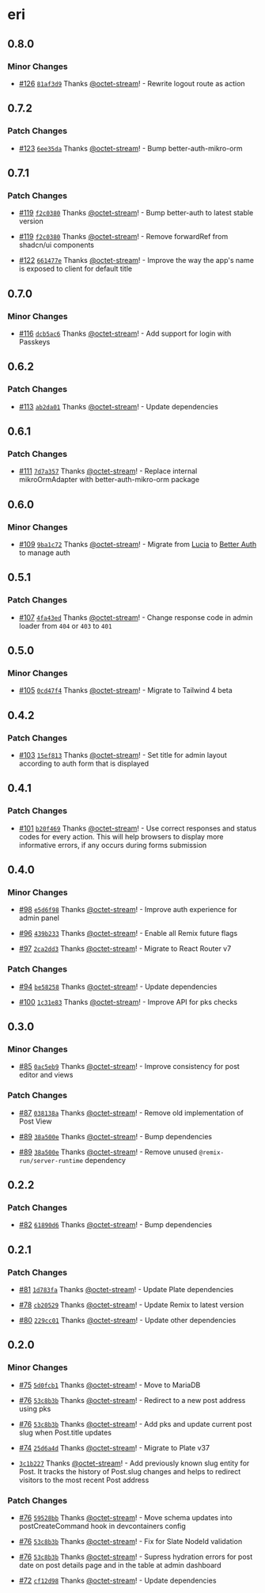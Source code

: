 # eri

## 0.8.0

### Minor Changes

- [#126](https://github.com/octet-stream/eri/pull/126) [`81af3d9`](https://github.com/octet-stream/eri/commit/81af3d9476250d8fa1aa33729c8e4f6148ba5cef) Thanks [@octet-stream](https://github.com/octet-stream)! - Rewrite logout route as action

## 0.7.2

### Patch Changes

- [#123](https://github.com/octet-stream/eri/pull/123) [`6ee35da`](https://github.com/octet-stream/eri/commit/6ee35dad8f260c6b113f9d5992a910fe6fa7596e) Thanks [@octet-stream](https://github.com/octet-stream)! - Bump better-auth-mikro-orm

## 0.7.1

### Patch Changes

- [#119](https://github.com/octet-stream/eri/pull/119) [`f2c0380`](https://github.com/octet-stream/eri/commit/f2c0380c9cb3d6b2ffab785b77e80800fcef0499) Thanks [@octet-stream](https://github.com/octet-stream)! - Bump better-auth to latest stable version

- [#119](https://github.com/octet-stream/eri/pull/119) [`f2c0380`](https://github.com/octet-stream/eri/commit/f2c0380c9cb3d6b2ffab785b77e80800fcef0499) Thanks [@octet-stream](https://github.com/octet-stream)! - Remove forwardRef from shadcn/ui components

- [#122](https://github.com/octet-stream/eri/pull/122) [`661477e`](https://github.com/octet-stream/eri/commit/661477edb93a804f4a20351d358104adb3d6e17c) Thanks [@octet-stream](https://github.com/octet-stream)! - Improve the way the app's name is exposed to client for default title

## 0.7.0

### Minor Changes

- [#116](https://github.com/octet-stream/eri/pull/116) [`dcb5ac6`](https://github.com/octet-stream/eri/commit/dcb5ac601e2167df59192dde56b870f932208baf) Thanks [@octet-stream](https://github.com/octet-stream)! - Add support for login with Passkeys

## 0.6.2

### Patch Changes

- [#113](https://github.com/octet-stream/eri/pull/113) [`ab2da01`](https://github.com/octet-stream/eri/commit/ab2da01339c07cfe7a4887a2834e5bc4cbbed649) Thanks [@octet-stream](https://github.com/octet-stream)! - Update dependencies

## 0.6.1

### Patch Changes

- [#111](https://github.com/octet-stream/eri/pull/111) [`7d7a357`](https://github.com/octet-stream/eri/commit/7d7a357b5567857c32241fd6f2d47c9aa2dd37e4) Thanks [@octet-stream](https://github.com/octet-stream)! - Replace internal mikroOrmAdapter with better-auth-mikro-orm package

## 0.6.0

### Minor Changes

- [#109](https://github.com/octet-stream/eri/pull/109) [`9ba1c72`](https://github.com/octet-stream/eri/commit/9ba1c7287cd1a5471f6a0d61eebde489d5ce33e1) Thanks [@octet-stream](https://github.com/octet-stream)! - Migrate from [Lucia](https://lucia-auth.com/) to [Better Auth](https://www.better-auth.com/) to manage auth

## 0.5.1

### Patch Changes

- [#107](https://github.com/octet-stream/eri/pull/107) [`4fa43ed`](https://github.com/octet-stream/eri/commit/4fa43ed1f7030b03dcbf36765488a2da1e036323) Thanks [@octet-stream](https://github.com/octet-stream)! - Change response code in admin loader from `404` or `403` to `401`

## 0.5.0

### Minor Changes

- [#105](https://github.com/octet-stream/eri/pull/105) [`0cd47f4`](https://github.com/octet-stream/eri/commit/0cd47f4275b6d9ca5e6c0d51c9e204c49f41faeb) Thanks [@octet-stream](https://github.com/octet-stream)! - Migrate to Tailwind 4 beta

## 0.4.2

### Patch Changes

- [#103](https://github.com/octet-stream/eri/pull/103) [`15ef813`](https://github.com/octet-stream/eri/commit/15ef813039253782bd82d8e87f5cfb4705a1ef24) Thanks [@octet-stream](https://github.com/octet-stream)! - Set title for admin layout according to auth form that is displayed

## 0.4.1

### Patch Changes

- [#101](https://github.com/octet-stream/eri/pull/101) [`b20f469`](https://github.com/octet-stream/eri/commit/b20f4698cec253f8b30176abb4d9d500c37dc40c) Thanks [@octet-stream](https://github.com/octet-stream)! - Use correct responses and status codes for every action. This will help browsers to display more informative errors, if any occurs during forms submission

## 0.4.0

### Minor Changes

- [#98](https://github.com/octet-stream/eri/pull/98) [`e5d6f98`](https://github.com/octet-stream/eri/commit/e5d6f9813e642da670a03f8eba1b8670dea5a154) Thanks [@octet-stream](https://github.com/octet-stream)! - Improve auth experience for admin panel

- [#96](https://github.com/octet-stream/eri/pull/96) [`439b233`](https://github.com/octet-stream/eri/commit/439b23383886faeabb5c60096abe14df0c794afe) Thanks [@octet-stream](https://github.com/octet-stream)! - Enable all Remix future flags

- [#97](https://github.com/octet-stream/eri/pull/97) [`2ca2dd3`](https://github.com/octet-stream/eri/commit/2ca2dd3ebca1dc078928248b2c7f5cc1949fd197) Thanks [@octet-stream](https://github.com/octet-stream)! - Migrate to React Router v7

### Patch Changes

- [#94](https://github.com/octet-stream/eri/pull/94) [`be58258`](https://github.com/octet-stream/eri/commit/be582585d1ad89cf8cee098ed8cb9e6bb645c49e) Thanks [@octet-stream](https://github.com/octet-stream)! - Update dependencies

- [#100](https://github.com/octet-stream/eri/pull/100) [`1c31e83`](https://github.com/octet-stream/eri/commit/1c31e834e9c9ba46dece9213b404ba395e1e0e58) Thanks [@octet-stream](https://github.com/octet-stream)! - Improve API for pks checks

## 0.3.0

### Minor Changes

- [#85](https://github.com/octet-stream/eri/pull/85) [`0ac5eb9`](https://github.com/octet-stream/eri/commit/0ac5eb976b506d035a8898bfca638fc20651985d) Thanks [@octet-stream](https://github.com/octet-stream)! - Improve consistency for post editor and views

### Patch Changes

- [#87](https://github.com/octet-stream/eri/pull/87) [`038138a`](https://github.com/octet-stream/eri/commit/038138a361b32949f350e4b2d4f029d642d2dea3) Thanks [@octet-stream](https://github.com/octet-stream)! - Remove old implementation of Post View

- [#89](https://github.com/octet-stream/eri/pull/89) [`38a500e`](https://github.com/octet-stream/eri/commit/38a500ed8a102c9f39b032daeee5bfae544c89b4) Thanks [@octet-stream](https://github.com/octet-stream)! - Bump dependencies

- [#89](https://github.com/octet-stream/eri/pull/89) [`38a500e`](https://github.com/octet-stream/eri/commit/38a500ed8a102c9f39b032daeee5bfae544c89b4) Thanks [@octet-stream](https://github.com/octet-stream)! - Remove unused `@remix-run/server-runtime` dependency

## 0.2.2

### Patch Changes

- [#82](https://github.com/octet-stream/eri/pull/82) [`61890d6`](https://github.com/octet-stream/eri/commit/61890d6071d4d22417636996cb1ed5bf83c5da19) Thanks [@octet-stream](https://github.com/octet-stream)! - Bump dependencies

## 0.2.1

### Patch Changes

- [#81](https://github.com/octet-stream/eri/pull/81) [`1d783fa`](https://github.com/octet-stream/eri/commit/1d783fa1f147f4f16c2faf06059d538110245eb0) Thanks [@octet-stream](https://github.com/octet-stream)! - Update Plate dependencies

- [#78](https://github.com/octet-stream/eri/pull/78) [`cb20529`](https://github.com/octet-stream/eri/commit/cb2052955c7218710ac86579477b98ea931aea22) Thanks [@octet-stream](https://github.com/octet-stream)! - Update Remix to latest version

- [#80](https://github.com/octet-stream/eri/pull/80) [`229cc01`](https://github.com/octet-stream/eri/commit/229cc0106e3812aeeddd2cc1610cb018dbddb36b) Thanks [@octet-stream](https://github.com/octet-stream)! - Update other dependencies

## 0.2.0

### Minor Changes

- [#75](https://github.com/octet-stream/eri/pull/75) [`5d0fcb1`](https://github.com/octet-stream/eri/commit/5d0fcb1527b83c68a175dea3282c3d1fd508f298) Thanks [@octet-stream](https://github.com/octet-stream)! - Move to MariaDB

- [#76](https://github.com/octet-stream/eri/pull/76) [`53c8b3b`](https://github.com/octet-stream/eri/commit/53c8b3b4f8e427222a878a68ef2fb3f5cdebff3e) Thanks [@octet-stream](https://github.com/octet-stream)! - Redirect to a new post address using pks

- [#76](https://github.com/octet-stream/eri/pull/76) [`53c8b3b`](https://github.com/octet-stream/eri/commit/53c8b3b4f8e427222a878a68ef2fb3f5cdebff3e) Thanks [@octet-stream](https://github.com/octet-stream)! - Add pks and update current post slug when Post.title updates

- [#74](https://github.com/octet-stream/eri/pull/74) [`25d6a4d`](https://github.com/octet-stream/eri/commit/25d6a4d4b12c68b5b532fa09a8004a716db3a7b7) Thanks [@octet-stream](https://github.com/octet-stream)! - Migrate to Plate v37

- [`3c1b227`](https://github.com/octet-stream/eri/commit/3c1b227cfdb37fab11115b1cc06201754b9af6d6) Thanks [@octet-stream](https://github.com/octet-stream)! - Add previously known slug entity for Post. It tracks the history of Post.slug changes and helps to redirect visitors to the most recent Post address

### Patch Changes

- [#76](https://github.com/octet-stream/eri/pull/76) [`59528bb`](https://github.com/octet-stream/eri/commit/59528bb5c9650eec0bc68a4fe0c34cc73d3d221e) Thanks [@octet-stream](https://github.com/octet-stream)! - Move schema updates into postCreateCommand hook in devcontainers config

- [#76](https://github.com/octet-stream/eri/pull/76) [`53c8b3b`](https://github.com/octet-stream/eri/commit/53c8b3b4f8e427222a878a68ef2fb3f5cdebff3e) Thanks [@octet-stream](https://github.com/octet-stream)! - Fix for Slate NodeId validation

- [#76](https://github.com/octet-stream/eri/pull/76) [`53c8b3b`](https://github.com/octet-stream/eri/commit/53c8b3b4f8e427222a878a68ef2fb3f5cdebff3e) Thanks [@octet-stream](https://github.com/octet-stream)! - Supress hydration errors for post date on post details page and in the table at admin dashboard

- [#72](https://github.com/octet-stream/eri/pull/72) [`cf12d98`](https://github.com/octet-stream/eri/commit/cf12d983120122e808011ecf49ea62d9d30f6a23) Thanks [@octet-stream](https://github.com/octet-stream)! - Update dependencies
